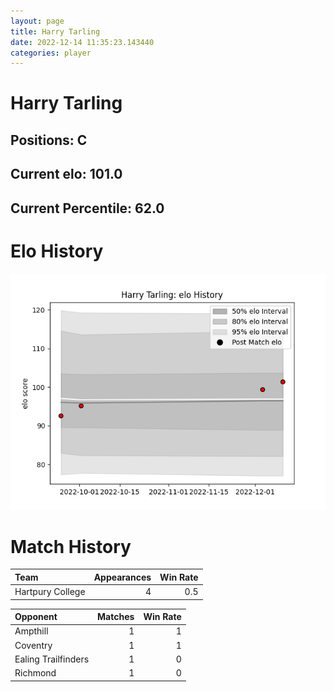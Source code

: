```yaml
---  
layout: page  
title: Harry Tarling  
date: 2022-12-14 11:35:23.143440  
categories: player  
---
```

# Harry Tarling

## Positions: C

## Current elo: 101.0

## Current Percentile: 62.0

# Elo History


![elo history](history_HarryTarling.png)
# Match History


| Team             |   Appearances |   Win Rate |
|:-----------------|--------------:|-----------:|
| Hartpury College |             4 |        0.5 |

| Opponent            |   Matches |   Win Rate |
|:--------------------|----------:|-----------:|
| Ampthill            |         1 |          1 |
| Coventry            |         1 |          1 |
| Ealing Trailfinders |         1 |          0 |
| Richmond            |         1 |          0 |